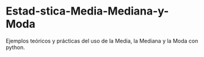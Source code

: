 # Estad-stica-Media-Mediana-y-Moda
Ejemplos teóricos y prácticas del uso de la Media, la Mediana y la Moda con python.
